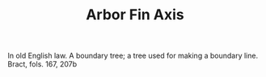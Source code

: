 ---
title: Arbor Fin Axis
letter: A
permalink: "/definitions/arbor-fin-axis.html"
body: In old English law. A boundary tree; a tree used for making a boundary line.
  Bract, fols. 167, 207b
published_at: '2018-07-07'
layout: post
---